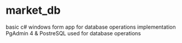 # market_db
 basic c# windows form app for database operations implementation
 PgAdmin 4 & PostreSQL used for database operations
